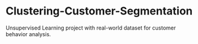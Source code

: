 # Clustering-Customer-Segmentation
Unsupervised Learning project with real-world dataset for customer behavior analysis.
